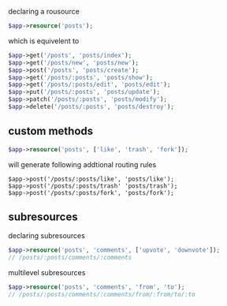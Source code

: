 
declaring a rousource

```php
$app->resource('posts');
```

which is equivelent to

```php
$app->get('/posts', 'posts/index');
$app->get('/posts/new', 'posts/new');
$app->post('/posts', 'posts/create');
$app->get('/posts/:posts', 'posts/show');
$app->get('/posts/:posts/edit', 'posts/edit');
$app->put('/posts/:posts', 'posts/update');
$app->patch('/posts/:posts', 'posts/modify');
$app->delete('/posts/:posts', 'posts/destroy');
```

## custom methods

```php
$app->resource('posts', ['like', 'trash', 'fork']);
```

will generate following addtional routing rules

```
$app->post('/posts/:posts/like', 'posts/like');
$app->post('/posts/:posts/trash' 'posts/trash');
$app->post('/posts/:posts/fork', 'posts/fork');
```

## subresources

declaring subresources

```php
$app->resource('posts', 'comments', ['upvote', 'downvote']);
// /posts/:posts/comments/:comments
```

multilevel subresources

```php
$app->resource('posts', 'comments', 'from', 'to');
// /posts/:posts/comments/:comments/from/:from/to/:to
```

